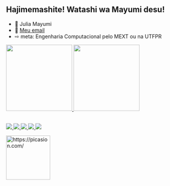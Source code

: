 ## Hajimemashite! Watashi wa Mayumi desu!
- 🌻 Julia Mayumi
- 📱 [Meu email](julia.mayumi.costa@escola.pr.gov.br)
- ⇨ meta: Engenharia Computacional pelo MEXT ou na UTFPR

<div>
  <a href="https://github.com/JuMayumiC/github-readme-stats">
  <img height="180em" src="https://github-readme-stats.vercel.app/api?username=JuMayumiC&show_icons=true&theme=synthwave&include_all_commits=true"/>
  <img height="180em" src="https://github-readme-stats.vercel.app/api/top-langs/?username=JuMayumiC&show_icons=true&theme=synthwave&include_all_commits=true"/>
  
</div>
<div style="display: inline_block"><br>

![](https://img.shields.io/badge/Scratch-4D97FF?style=for-the-badge&logo=Scratch&logoColor=white)
![](https://img.shields.io/badge/JavaScript-323330?style=for-the-badge&logo=javascript&logoColor=F7DF1E)
![](https://img.shields.io/badge/HTML5-E34F26?style=for-the-badge&logo=html5&logoColor=white)
![](https://img.shields.io/badge/CSS3-1572B6?style=for-the-badge&logo=css3&logoColor=white)
![](https://img.shields.io/badge/GIT-E44C30?style=for-the-badge&logo=git&logoColor=white)

  <img aling="right" height="120em" width="120em" src="https://i.picasion.com/pic92/1ee30bb9c660bf170e344a96643af499.gif" width="300" height="300" border="0" alt="https://picasion.com/" /></a><br/><a href="https://picasion.com/"></a>



